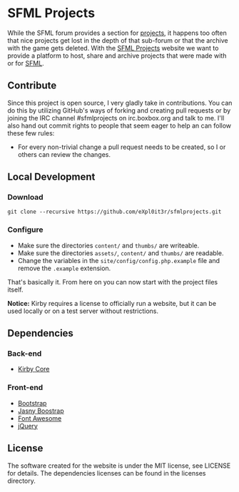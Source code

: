 # SFML Projects

While the SFML forum provides a section for [projects](http://en.sfml-dev.org/forums/index.php?board=10.0), it happens too often that nice projects get lost in the depth of that sub-forum or that the archive with the game gets deleted. With the [SFML Projects](http://www.sfmlprojects.org/) website we want to provide a platform to host, share and archive projects that were made with or for [SFML](http://www.sfml-dev.org/).

## Contribute

Since this project is open source, I very gladly take in contributions. You can do this by utilizing GitHub's ways of forking and creating pull requests or by joining the IRC channel #sfmlprojects on irc.boxbox.org and talk to me. I'll also hand out commit rights to people that seem eager to help an can follow these few rules:

* For every non-trivial change a pull request needs to be created, so I or others can review the changes.

## Local Development

### Download

```
git clone --recursive https://github.com/eXpl0it3r/sfmlprojects.git
```

### Configure

* Make sure the directories `content/` and `thumbs/` are writeable.
* Make sure the directories `assets/`, `content/` and `thumbs/` are readable.
* Change the variables in the `site/config/config.php.example` file and remove the `.example` extension.

That's basically it. From here on you can now start with the project files itself.

**Notice:** Kirby requires a license to officially run a website, but it can be used locally or on a test server without restrictions.

## Dependencies

### Back-end

* [Kirby Core](https://github.com/getkirby/kirby)

### Front-end

* [Bootstrap](http://getbootstrap.com/)
* [Jasny Boostrap](http://jasny.github.io/bootstrap/)
* [Font Awesome](http://fontawesome.io/)
* [jQuery](http://jquery.com/)

## License

The software created for the website is under the MIT license, see LICENSE for details. The dependencies licenses can be found in the licenses directory.
